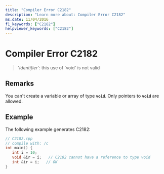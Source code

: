 ```yaml
---
title: "Compiler Error C2182"
description: "Learn more about: Compiler Error C2182"
ms.date: 11/04/2016
f1_keywords: ["C2182"]
helpviewer_keywords: ["C2182"]
---
```

# Compiler Error C2182

> '*identifier*': this use of 'void' is not valid

## Remarks

You can't create a variable or array of type **`void`**. Only pointers to **`void`** are allowed.

## Example

The following example generates C2182:

```cpp
// C2182.cpp
// compile with: /c
int main() {
   int i = 10;
   void &ir = i;   // C2182 cannot have a reference to type void
   int &ir = i;   // OK
}
```
